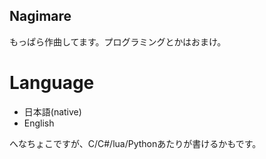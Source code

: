 ## Nagimare
もっぱら作曲してます。プログラミングとかはおまけ。

# Language
- 日本語(native)
- English

へなちょこですが、C/C#/lua/Pythonあたりが書けるかもです。

<!--
**Nagimare201/Nagimare201** is a ✨ _special_ ✨ repository because its `README.md` (this file) appears on your GitHub profile.

Here are some ideas to get you started:

- 🔭 I’m currently working on ...
- 🌱 I’m currently learning ...
- 👯 I’m looking to collaborate on ...
- 🤔 I’m looking for help with ...
- 💬 Ask me about ...
- 📫 How to reach me: ...
- 😄 Pronouns: ...
- ⚡ Fun fact: ...
-->
